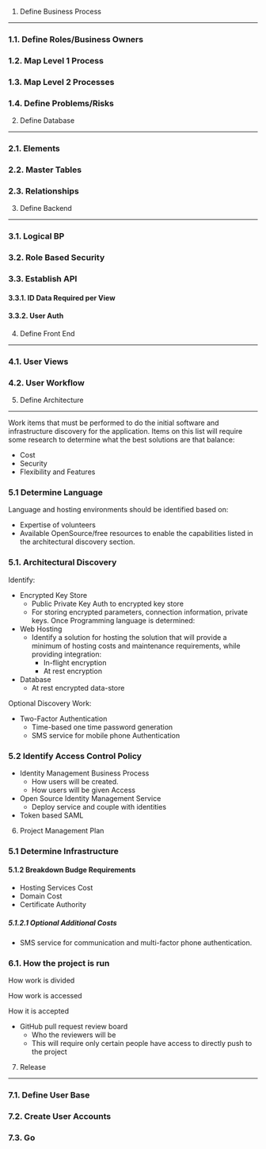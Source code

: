 1. Define Business Process
--------------------------

### 1.1. Define Roles/Business Owners

### 1.2. Map Level 1 Process

### 1.3. Map Level 2 Processes

### 1.4. Define Problems/Risks

2. Define Database
------------------

### 2.1. Elements

### 2.2. Master Tables

### 2.3. Relationships

3. Define Backend
-----------------

### 3.1. Logical BP

### 3.2. Role Based Security

### 3.3. Establish API

#### 3.3.1. ID Data Required per View

#### 3.3.2. User Auth

4. Define Front End
-------------------

### 4.1. User Views

### 4.2. User Workflow

5. Define Architecture
----------------------
Work items that must be performed to do the initial software and infrastructure discovery for the application. Items on this list will require some research to determine what the best solutions are that balance:

* Cost
* Security
* Flexibility and Features

### 5.1 Determine Language
Language and hosting environments should be identified based on:

* Expertise of volunteers
* Available OpenSource/free resources to enable the capabilities listed in the architectural discovery section.

### 5.1. Architectural Discovery

Identify:
* Encrypted Key Store
  * Public Private Key Auth to encrypted key store
  * For storing encrypted parameters, connection information, private keys.
Once Programming language is determined:
* Web Hosting
  * Identify a solution for hosting the solution that will provide a minimum of hosting costs and maintenance requirements, while providing integration:
    * In-flight encryption
    * At rest encryption
* Database
  * At rest encrypted data-store

Optional Discovery Work:
* Two-Factor Authentication
  * Time-based one time password generation
  * SMS service for mobile phone Authentication

### 5.2 Identify Access Control Policy
* Identity Management Business Process
  * How users will be created.
  * How users will be given Access
* Open Source Identity Management Service
  * Deploy service and couple with identities
* Token based SAML

6. Project Management Plan

### 5.1 Determine Infrastructure

#### 5.1.2 Breakdown Budge Requirements

* Hosting Services Cost
* Domain Cost
* Certificate Authority

##### 5.1.2.1 Optional Additional Costs

* SMS service for communication and multi-factor phone authentication.

### 6.1. How the project is run

How work is divided

How work is accessed

How it is accepted
* GitHub pull request review board
  * Who the reviewers will be
  * This will require only certain people have access to directly push to the project

7. Release
----------

### 7.1. Define User Base

### 7.2. Create User Accounts

### 7.3. Go
